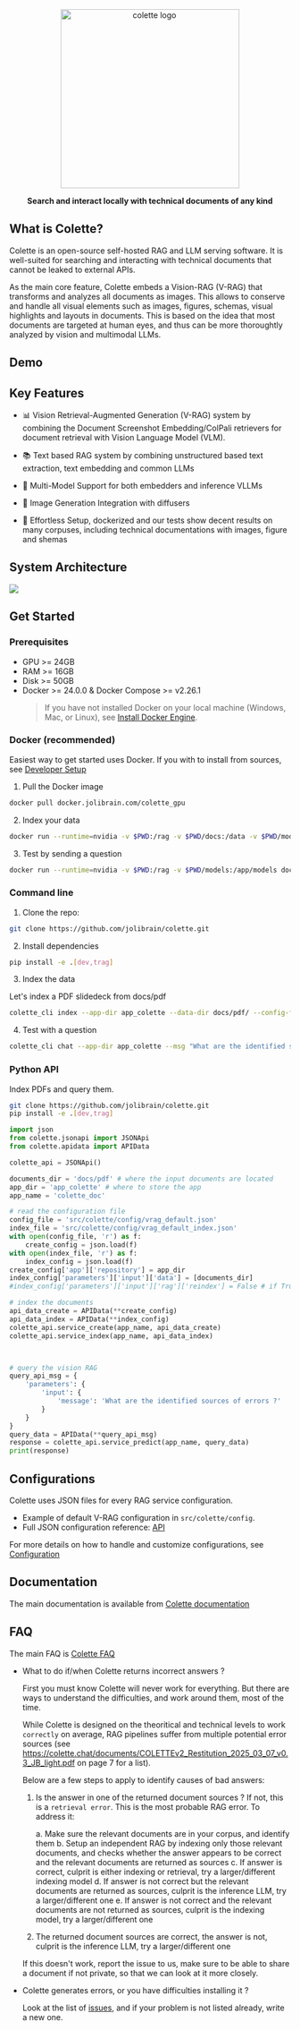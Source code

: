<div align="center">
<a href="https://www.colette.chat/">
<img src="https://www.colette.chat/img/colette_logo.png" width="320" alt="colette logo">
</a>
</div>

<p align="center">
<b>Search and interact locally with technical documents of any kind</b>
</p>

## What is Colette?

Colette is an open-source self-hosted RAG and LLM serving software. It is well-suited for searching and interacting with technical documents that cannot be leaked to external APIs.

As the main core feature, Colette embeds a Vision-RAG (V-RAG) that transforms and analyzes all documents as images. This allows to conserve and handle all visual elements such as images, figures, schemas, visual highlights and layouts in documents. This is based on the idea that most documents are targeted at human eyes, and thus can be more thoroughtly analyzed by vision and multimodal LLMs.

## Demo



## Key Features

- 📊 Vision Retrieval-Augmented Generation (V-RAG) system by combining the Document Screenshot Embedding/ColPali retrievers for document retrieval with Vision Language Model (VLM).

- 📚 Text based RAG system by combining unstructured based text extraction, text embedding and common LLMs

- 🚀 Multi-Model Support for both embedders and inference VLLMs

- 🎨 Image Generation Integration with diffusers

- 🚀 Effortless Setup, dockerized and our tests show decent results on many corpuses, including technical documentations with images, figure and shemas


## System Architecture

![](https://www.colette.chat/img/colette_archi.png)

## Get Started

### Prerequisites

* GPU >= 24GB
* RAM >= 16GB
* Disk >= 50GB
* Docker >= 24.0.0 & Docker Compose >= v2.26.1
  > If you have not installed Docker on your local machine (Windows, Mac, or Linux),
  > see [Install Docker Engine](https://docs.nvidia.com/datacenter/cloud-native/container-toolkit/latest/install-guide.html).

### Docker (recommended)
Easiest way to get started uses Docker. If you with to install from sources, see [Developer Setup](https://colette.chat/doc/developers/setup.html)

1. Pull the Docker image

```bash
docker pull docker.jolibrain.com/colette_gpu
```

2. Index your data

```bash
docker run --runtime=nvidia -v $PWD:/rag -v $PWD/docs:/data -v $PWD/models:/app/models docker.jolibrain.com/colette_gpu colette_cli index --app-dir /rag/app_colette --data-dir /data/pdf --config-file src/colette/config/vrag_default.json --models-dir /app/models
```


3. Test by sending a question

```bash
docker run --runtime=nvidia -v $PWD:/rag -v $PWD/models:/app/models docker.jolibrain.com/colette_gpu colette_cli chat --app-dir app_colette --models-dir /app/models --msg "What are the identified sources of errors of a RAG?"
```

### Command line

1. Clone the repo:

```bash
git clone https://github.com/jolibrain/colette.git
```

2. Install dependencies

```bash
pip install -e .[dev,trag]
```

3. Index the data

Let's index a PDF slidedeck from docs/pdf

```bash
colette_cli index --app-dir app_colette --data-dir docs/pdf/ --config-file src/colette/config/vrag_default.json
```

4. Test with a question

```bash
colette_cli chat --app-dir app_colette --msg "What are the identified sources of errors ?"
```

### Python API

Index PDFs and query them.

```bash
git clone https://github.com/jolibrain/colette.git
pip install -e .[dev,trag]
```

```Python
import json
from colette.jsonapi import JSONApi
from colette.apidata import APIData

colette_api = JSONApi()

documents_dir = 'docs/pdf' # where the input documents are located
app_dir = 'app_colette' # where to store the app
app_name = 'colette_doc'

# read the configuration file
config_file = 'src/colette/config/vrag_default.json'
index_file = 'src/colette/config/vrag_default_index.json'
with open(config_file, 'r') as f:
    create_config = json.load(f)
with open(index_file, 'r') as f:
    index_config = json.load(f)
create_config['app']['repository'] = app_dir
index_config['parameters']['input']['data'] = [documents_dir]
#index_config['parameters']['input']['rag']['reindex'] = False # if True, the RAG will be reindexed

# index the documents
api_data_create = APIData(**create_config)
api_data_index = APIData(**index_config)
colette_api.service_create(app_name, api_data_create)
colette_api.service_index(app_name, api_data_index)



# query the vision RAG
query_api_msg = {
    'parameters': {
        'input': {
            'message': 'What are the identified sources of errors ?'
        }
    }
}
query_data = APIData(**query_api_msg)
response = colette_api.service_predict(app_name, query_data)
print(response)
```

## Configurations

Colette uses JSON files for every RAG service configuration.

- Example of default V-RAG configuration in `src/colette/config`.
- Full JSON configuration reference: [API](https://colette.chat/doc/api/api.html)

For more details on how to handle and customize configurations, see [Configuration](https://colette.chat/doc/users/configuration.html)

## Documentation

The main documentation is available from [Colette documentation](https://www.colette.chat/doc/)

## FAQ

The main FAQ is [Colette FAQ](https://www.colette.chat/doc/faq)

- What to do if/when Colette returns incorrect answers ?

  First you must know Colette will never work for everything. But there are ways to understand the difficulties, and work around them, most of the time.

  While Colette is designed on the theoritical and technical levels to work `correctly` on average, RAG pipelines suffer from multiple potential error sources (see https://colette.chat/documents/COLETTEv2_Restitution_2025_03_07_v0.3_JB_light.pdf on page 7 for a list).

  Below are a few steps to apply to identify causes of bad answers:

   1. Is the answer in one of the returned document sources ? If not, this is a `retrieval error`. This is the most probable RAG error. To address it:

      a. Make sure the relevant documents are in your corpus, and identify them
      b. Setup an independent RAG by indexing only those relevant documents, and checks whether the answer appears to be correct and the relevant documents are returned as sources
      c. If answer is correct, culprit is either indexing or retrieval, try a larger/different indexing model
      d. If answer is not correct but the relevant documents are returned as sources, culprit is the inference LLM, try a larger/different one
      e. If answer is not correct and the relevant documents are not returned as sources, culprit is the indexing model, try a larger/different one

   2. The returned document sources are correct, the answer is not, culprit is the inference LLM, try a larger/different one

  If this doesn't work, report the issue to us, make sure to be able to share a document if not private, so that we can look at it more closely.
 

- Colette generates errors, or you have difficulties installing it ?

  Look at the list of [issues](), and if your problem is not listed already, write a new one.
